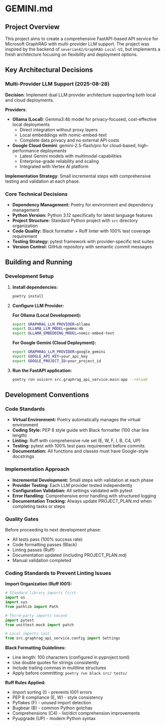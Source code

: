 # GEMINI.md

## Project Overview

This project aims to create a comprehensive FastAPI-based API service for Microsoft GraphRAG with multi-provider LLM support. The project was inspired by the backend of `severian42/GraphRAG-Local-UI`, but implements a fresh architecture focusing on flexibility and deployment options.

## Key Architectural Decisions

### Multi-Provider LLM Support (2025-08-28)

**Decision**: Implement dual LLM provider architecture supporting both local and cloud deployments.

**Providers**:

* **Ollama (Local)**: Gemma3:4b model for privacy-focused, cost-effective local deployments
  * Direct integration without proxy layers
  * Local embeddings with nomic-embed-text
  * Complete data privacy and no external API costs
* **Google Cloud Gemini**: gemini-2.5-flash/pro for cloud-based, high-performance deployments
  * Latest Gemini models with multimodal capabilities
  * Enterprise-grade reliability and scaling
  * Integrated with Vertex AI platform

**Implementation Strategy**: Small incremental steps with comprehensive testing and validation at each phase.

### Core Technical Decisions

* **Dependency Management:** Poetry for environment and dependency management
* **Python Version:** Python 3.12 specifically for latest language features
* **Project Structure:** Standard Python project with `src` directory organization
* **Code Quality:** Black formatter + Ruff linter with 100% test coverage requirement
* **Testing Strategy:** pytest framework with provider-specific test suites
* **Version Control:** GitHub repository with semantic commit messages

## Building and Running

### Development Setup

1. **Install dependencies:**

    ```bash
    poetry install
    ```

2. **Configure LLM Provider:**

   **For Ollama (Local Development):**

   ```bash
   export GRAPHRAG_LLM_PROVIDER=ollama
   export OLLAMA_LLM_MODEL=gemma:4b
   export OLLAMA_EMBEDDING_MODEL=nomic-embed-text
   ```

   **For Google Gemini (Cloud Deployment):**

   ```bash
   export GRAPHRAG_LLM_PROVIDER=google_gemini  
   export GOOGLE_API_KEY=your_api_key
   export GOOGLE_PROJECT_ID=your_project_id
   ```

3. **Run the FastAPI application:**

    ```bash
    poetry run uvicorn src.graphrag_api_service.main:app --reload
    ```

## Development Conventions

### Code Standards

* **Virtual Environment:** Poetry automatically manages the virtual environment
* **Coding Style:** PEP 8 style guide with Black formatter (100 char line length)
* **Linting:** Ruff with comprehensive rule set (E, W, F, I, B, C4, UP)
* **Testing:** pytest with 100% test pass requirement before commits
* **Documentation:** All functions and classes must have Google-style docstrings

### Implementation Approach

* **Incremental Development:** Small steps with validation at each phase
* **Provider Testing:** Each LLM provider tested independently
* **Configuration Validation:** All settings validated with pytest
* **Error Handling:** Comprehensive error handling with structured logging
* **Documentation Tracking:** Always update PROJECT_PLAN.md when completing tasks or steps

### Quality Gates

Before proceeding to next development phase:

* All tests pass (100% success rate)
* Code formatting passes (Black)
* Linting passes (Ruff)
* Documentation updated (including PROJECT_PLAN.md)
* Manual validation completed

### Coding Standards to Prevent Linting Issues

**Import Organization (Ruff I001):**

```python
# Standard library imports first
import os
import sys
from pathlib import Path

# Third-party imports second  
import pytest
from unittest.mock import patch

# Local imports last
from src.graphrag_api_service.config import Settings
```

**Black Formatting Guidelines:**

* Line length: 100 characters (configured in pyproject.toml)
* Use double quotes for strings consistently
* Include trailing commas in multiline structures
* Apply before committing: `poetry run black src/ tests/`

**Ruff Rules Applied:**

* Import sorting (I) - prevents I001 errors
* PEP 8 compliance (E, W) - style consistency  
* Pyflakes (F) - unused import detection
* Bugbear (B) - common Python gotchas
* Comprehensions (C4) - list/dict comprehension improvements
* Pyupgrade (UP) - modern Python syntax
